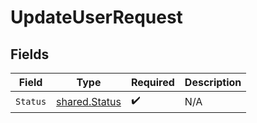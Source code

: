 # UpdateUserRequest


## Fields

| Field                                          | Type                                           | Required                                       | Description                                    |
| ---------------------------------------------- | ---------------------------------------------- | ---------------------------------------------- | ---------------------------------------------- |
| `Status`                                       | [shared.Status](../../models/shared/status.md) | :heavy_check_mark:                             | N/A                                            |